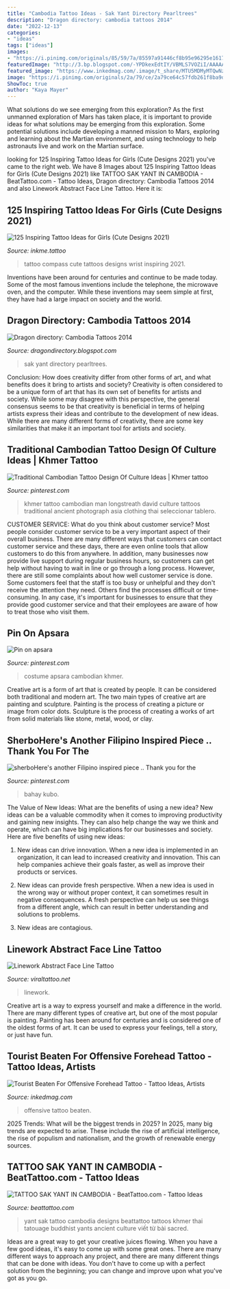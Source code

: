 ```yaml
---
title: "Cambodia Tattoo Ideas - Sak Yant Directory Pearltrees"
description: "Dragon directory: cambodia tattoos 2014"
date: "2022-12-13"
categories:
- "ideas"
tags: ["ideas"]
images:
- "https://i.pinimg.com/originals/85/59/7a/85597a91446cf8b95e96295e16172d6b.jpg"
featuredImage: "http://3.bp.blogspot.com/-YPDkexEdtIY/VBMLS7VOZiI/AAAAAAAAExs/Sofslo8Dpy8/s1600/cambodia%2Btattoos%2B(20).jpg"
featured_image: "https://www.inkedmag.com/.image/t_share/MTU5MDMyMTQwNzMzOTQ5NzIw/beaten-feat.jpg"
image: "https://i.pinimg.com/originals/2a/79/ce/2a79ce64c57fdb261f8ba9d9ca104667.jpg"
ShowToc: true
author: "Kaya Mayer"
---
```



What solutions do we see emerging from this exploration?
As the first unmanned exploration of Mars has taken place, it is important to provide ideas for what solutions may be emerging from this exploration. Some potential solutions include developing a manned mission to Mars, exploring and learning about the Martian environment, and using technology to help astronauts live and work on the Martian surface.

	

		
looking for 125 Inspiring Tattoo Ideas for Girls (Cute Designs 2021) you've came to the right web. We have 8 Images about 125 Inspiring Tattoo Ideas for Girls (Cute Designs 2021) like TATTOO SAK YANT IN CAMBODIA - BeatTattoo.com - Tattoo Ideas, Dragon directory: Cambodia Tattoos 2014 and also Linework Abstract Face Line Tattoo. Here it is:
		
    
## 125 Inspiring Tattoo Ideas For Girls (Cute Designs 2021)

<img loading=lazy src="https://www.inkme.tattoo/wp-content/uploads/2019/02/Small-Size-Compass-Tattoo-On-Wrist-11.jpg" onerror="this.onerror=null;this.src='https://tse1.mm.bing.net/th?id=OIP.ICerhToVqG91JSNYsNdfRgHaI7&amp;pid=15.1';" alt="125 Inspiring Tattoo Ideas for Girls (Cute Designs 2021)">

_Source: inkme.tattoo_

>tattoo compass cute tattoos designs wrist inspiring 2021. 

	

Inventions have been around for centuries and continue to be made today. Some of the most famous inventions include the telephone, the microwave oven, and the computer. While these inventions may seem simple at first, they have had a large impact on society and the world.

    
## Dragon Directory: Cambodia Tattoos 2014

<img loading=lazy src="http://3.bp.blogspot.com/-YPDkexEdtIY/VBMLS7VOZiI/AAAAAAAAExs/Sofslo8Dpy8/s1600/cambodia%2Btattoos%2B(20).jpg" onerror="this.onerror=null;this.src='https://tse3.mm.bing.net/th?id=OIP.4_gGB-oJO9fUKaz9KyMBqgHaJq&amp;pid=15.1';" alt="Dragon directory: Cambodia Tattoos 2014">

_Source: dragondirectory.blogspot.com_

>sak yant directory pearltrees. 

	

Conclusion: How does creativity differ from other forms of art, and what benefits does it bring to artists and society?
Creativity is often considered to be a unique form of art that has its own set of benefits for artists and society. While some may disagree with this perspective, the general consensus seems to be that creativity is beneficial in terms of helping artists express their ideas and contribute to the development of new ideas. While there are many different forms of creativity, there are some key similarities that make it an important tool for artists and society.

    
## Traditional Cambodian Tattoo Design Of Culture Ideas | Khmer Tattoo

<img loading=lazy src="https://i.pinimg.com/736x/57/60/23/57602379afc29499d03542dbdac69052--cambodian-tattoo-khmer-tattoo.jpg" onerror="this.onerror=null;this.src='https://tse2.mm.bing.net/th?id=OIP.wYxiPYAp_L3icgBlP4aLCwHaJ4&amp;pid=15.1';" alt="Traditional Cambodian Tattoo Design Of Culture Ideas | Khmer tattoo">

_Source: pinterest.com_

>khmer tattoo cambodian man longstreath david culture tattoos traditional ancient photograph asia clothing thai seleccionar tablero. 

	

CUSTOMER SERVICE: What do you think about customer service?
Most people consider customer service to be a very important aspect of their overall business. There are many different ways that customers can contact customer service and these days, there are even online tools that allow customers to do this from anywhere. In addition, many businesses now provide live support during regular business hours, so customers can get help without having to wait in line or go through a long process.
However, there are still some complaints about how well customer service is done. Some customers feel that the staff is too busy or unhelpful and they don't receive the attention they need. Others find the processes difficult or time-consuming. In any case, it's important for businesses to ensure that they provide good customer service and that their employees are aware of how to treat those who visit them.

    
## Pin On Apsara

<img loading=lazy src="https://i.pinimg.com/originals/2a/79/ce/2a79ce64c57fdb261f8ba9d9ca104667.jpg" onerror="this.onerror=null;this.src='https://tse1.mm.bing.net/th?id=OIP.818jGQImIhNGumShtd7HBwHaKe&amp;pid=15.1';" alt="Pin on apsara">

_Source: pinterest.com_

>costume apsara cambodian khmer. 

	

Creative art is a form of art that is created by people. It can be considered both traditional and modern art. The two main types of creative art are painting and sculpture. Painting is the process of creating a picture or image from color dots. Sculpture is the process of creating a works of art from solid materials like stone, metal, wood, or clay.

    
## SherboHere&#039;s Another Filipino Inspired Piece .. Thank You For The

<img loading=lazy src="https://i.pinimg.com/originals/13/ba/ff/13baffb65e2ba553e98cb1df67884931.png" onerror="this.onerror=null;this.src='https://tse2.mm.bing.net/th?id=OIP.UIsRCQe15YuwvWEN5PwM5AHaHb&amp;pid=15.1';" alt="sherboHere&#039;s another Filipino inspired piece .. Thank you for the">

_Source: pinterest.com_

>bahay kubo. 

	

The Value of New Ideas: What are the benefits of using a new idea?
New ideas can be a valuable commodity when it comes to improving productivity and gaining new insights. They can also help change the way we think and operate, which can have big implications for our businesses and society. Here are five benefits of using new ideas:
1. New ideas can drive innovation. When a new idea is implemented in an organization, it can lead to increased creativity and innovation. This can help companies achieve their goals faster, as well as improve their products or services.

2. New ideas can provide fresh perspective. When a new idea is used in the wrong way or without proper context, it can sometimes result in negative consequences. A fresh perspective can help us see things from a different angle, which can result in better understanding and solutions to problems.

3. New ideas are contagious.

    
## Linework Abstract Face Line Tattoo

<img loading=lazy src="https://i.pinimg.com/originals/85/59/7a/85597a91446cf8b95e96295e16172d6b.jpg" onerror="this.onerror=null;this.src='https://tse4.mm.bing.net/th?id=OIP.GMmNj9az0WjrpBjcnWHPiQHaHa&amp;pid=15.1';" alt="Linework Abstract Face Line Tattoo">

_Source: viraltattoo.net_

>linework. 

	

Creative art is a way to express yourself and make a difference in the world. There are many different types of creative art, but one of the most popular is painting. Painting has been around for centuries and is considered one of the oldest forms of art. It can be used to express your feelings, tell a story, or just have fun.

    
## Tourist Beaten For Offensive Forehead Tattoo - Tattoo Ideas, Artists

<img loading=lazy src="https://www.inkedmag.com/.image/t_share/MTU5MDMyMTQwNzMzOTQ5NzIw/beaten-feat.jpg" onerror="this.onerror=null;this.src='https://tse1.mm.bing.net/th?id=OIP.9wrE8yjph0Bu7U5MZ8JbBgHaF7&amp;pid=15.1';" alt="Tourist Beaten For Offensive Forehead Tattoo - Tattoo Ideas, Artists">

_Source: inkedmag.com_

>offensive tattoo beaten. 

	

2025 Trends: What will be the biggest trends in 2025?
In 2025, many big trends are expected to arise. These include the rise of artificial intelligence, the rise of populism and nationalism, and the growth of renewable energy sources.

    
## TATTOO SAK YANT IN CAMBODIA - BeatTattoo.com - Tattoo Ideas

<img loading=lazy src="https://beattattoo.com/wp-content/uploads/2019/02/23-5.jpg" onerror="this.onerror=null;this.src='https://tse3.mm.bing.net/th?id=OIP.nNwnSJUHzgpGzNisFtcCYgHaHa&amp;pid=15.1';" alt="TATTOO SAK YANT IN CAMBODIA - BeatTattoo.com - Tattoo Ideas">

_Source: beattattoo.com_

>yant sak tattoo cambodia designs beattattoo tattoos khmer thai tatouage buddhist yants ancient culture viết từ bài sacred. 

	

Ideas are a great way to get your creative juices flowing. When you have a few good ideas, it's easy to come up with some great ones. There are many different ways to approach any project, and there are many different things that can be done with ideas. You don't have to come up with a perfect solution from the beginning; you can change and improve upon what you've got as you go.

